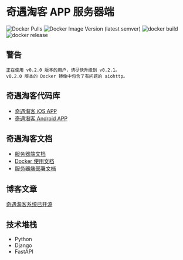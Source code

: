 # 奇遇淘客 APP 服务器端

![Docker Pulls](https://img.shields.io/docker/pulls/qiyutech/tbk)
![Docker Image Version (latest semver)](https://img.shields.io/docker/v/qiyutech/tbk)
![docker build](https://github.com/QiYuTechDev/QiYuTkServer/workflows/docker%20build/badge.svg?branch=main)
![docker release](https://github.com/QiYuTechDev/QiYuTkServer/workflows/docker%20release/badge.svg?branch=v0.1.1&event=release)

## 警告

    正在使用 v0.2.0 版本的用户，请尽快升级到 v0.2.1。
    v0.2.0 版本的 Docker 镜像中包含了有问题的 aiohttp。

## 奇遇淘客代码库

* [奇遇淘客 iOS APP](https://github.com/QiYuTechDev/QiYuTkiOS)
* [奇遇淘客 Android APP](https://github.com/QiYuTechDev/QiYuTkAndroid)

## 奇遇淘客文档

* [服务器端文档](https://tbk.qiyutech.tech/)
* [Docker 使用文档](https://tbk.qiyutech.tech/server/docker.html)
* [服务器端部署文档](https://tbk.qiyutech.tech/server/deploy.html)

## 博客文章

[奇遇淘客系统已开源](https://blog.qiyutech.tech/202102/05_tbk_server/)

## 技术堆栈

* Python
* Django
* FastAPI
